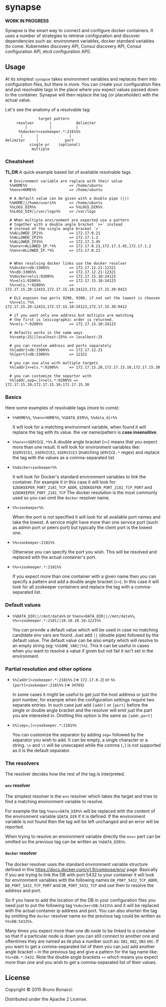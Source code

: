 # synapse

**WORK IN PROGRESS**

Synapse is the smart way to connect and configure docker containers.
It uses a number of strategies to retrieve configuration and discover
dependencies such as: environment variables, docker standard variables
(to come: Kubernetes discovery API, Consul discovery API, Consul
configuration API, etcd configuration API).


## Usage

At its simplest `synapse` takes environment variables and replaces them
into configuration files, but there is more.
You can create your configuration files and put resolvable tags in
the place where you expect values passed down to the container.
Synapse will then replace the tag (or placeholder) with the actual value.

Let's see the anatomy of a resolvable tag:

```
               target pattern
     resolver       |           delimiter
         |          |           |
      %%docker>>zookeeper.*:2181%%
       |      |              |
delimiter     |            port
           single or    (optional)
            multiple

```

### Cheatsheet

**TL;DR** A quick example based list of available resolvable tags.

```
  # Environment variable are replace with their value
  %%HOME%%                   => /home/ubuntu
  %%env>HOME%%               => /home/ubuntu

  # A default value can be given with a double pipe (||)
  %%HOME||/home/user1%%      => /home/ubuntu
  %%LOGS_DIR%%               => %%LOGS_DIR%%
  %%LOGS_DIR||/var/logs%%    => /var/logs

  # When multiple environment are expected use a pattern
  # together with a double angle bracket `>>` instead
  # instead of the single angle bracket `>`
  %%ALLOWED_IP1%%            => 172.17.0.21
  %%ALLOWED_IP2%%            => 172.17.1.2
  %%ALLOWED_IP3%%            => 172.17.3.45
  %%env>>ALLOWED_IP.*%%      => 172.17.0.21,172.17.3.45,172.17.1.2
  %%env>ALLOWED_IP.*%%       => 172.17.0.21


  # When resolving docker links use the docker resolver
  %%docker>db:3306%%         => 172.17.12.21:12321
  %%>db:3306%%               => 172.17.12.21:12321
  %%docker>els1:9200%%       => 172.17.15.10:24123
  %%>els1:9200%%             => 172.17.15.10:24123
  %%>>els.*:9200%%           => 172.17.15.20:12433,172.17.15.10:24123,172.17.15.30:9413

  # ELS exposes two ports 9200, 9300, if not set the lowest is choosen
  %%>>els.*%%                => 172.17.15.20:12433,172.17.15.10:24123,172.17.15.30:9413

  # if you want only one address but multiple are matching
  # the first is lexicographic order is returned.
  %%>els.*:9200%%            => 172.17.15.10:24123

  # defaults works in the same ways
  %%>smtp:25||localhost:25%% => localhost:25

  # you can resolve address and ports separately
  %%[addr]>db:3306%%         => 172.17.12.21
  %%[port]>db:3306%%         => 12321

  # you can use also with multiple targets
  %%[addr]>>els.*:9200%%     => 172.17.15.20,172.17.15.10,172.17.15.30

  # you can customize the separtor with
  %%[addr,sep=;]>>els.*:9200%% => 172.17.15.20;172.17.15.10;172.17.15.30
```

### Basics

Here some examples of resolvable tags (more to come):


* `%%HOME%%`, `%%env>HOME%%`, `%%DATA_DIR%%`, `%%data_dir%%`

  It will look for a matching environment variable,
  when found it will replace the tag with its value.
  the var name/pattern is **case insensitive**.

* `%%env>>SERVICE.*%%`
  A double angle bracket (`>>`) means that you expect more
  than one result. It will look for environment variables
  like: `$SERVICE1`, `$SERVICE2`, `$SERVICE3` (matching
  `SERVICE.*` regex) and replace the tag with the values
  as a comma-separated list.

* `%%docker>zookeeper%%`

  It will look for Docker's standard environment variables
  to link the container. For example it in this case it will
  look for: `$ZOOKEEPER_PORT_2181_TCP_ADDR`,
  `$ZOOKEEPER_PORT_2181_TCP_PORT` and `$ZOOKEEPER_PORT_2181_TCP`
  The docker resolution is the most commonly used so you can
  omit the `docker` resolver name.

* `%%>zookeeper%%`

  When the port is not specified it will look for all available
  port names and take the lowest. A service might have more
  than one service port (such as admin port or peers port)
  but typically the client port is the lowest one.

* `%%>zookeeper:2181%%`

  Otherwise you can specify the port you wish. This will be
  resolved and replaced with the actual container's port.

* `%%>>zookeeper.*:2181%%`

  If you expect more than one container with a given name
  then you can specify a pattern and add a double angle
  bracket (`>>`). In this case it will look for all zookeeper
  containers and replace the tag with a comma-separated list.


### Default values

* `%%DATA_DIR||//mnt/data%%`  or  `%%env>DATA_DIR||//mnt/data%%`, `%%>>zookeeper.*:2181||10.10.10.10:1221%%`

  You can provide a default value which will be used in case
  no matching candidate env vars are found. Just add `||`
  (double pipe) followed by the default value. The default
  value can be also empty which will resolve to an empty
  string (eg: `%%SOME_VAR||%%`). This it can be useful
  in cases when you want to resolve a value if given
  but not fail it isn't set in the environment.


### Partial resolution and other options

* `%%[addr]>zookeeper.*:2181%%` (=> `172.17.0.2`) or `%%[port]>zookeeper:2181%%` (=> `34765`)

  In some cases it might be useful to get just the host address or
  just the port number, for example when the configuration settings
  require two separate entries. In such case just add `[addr]` or
  `[port]` before the single or double angle bracket and the
  resolver will emit just the part you are interested in.
  Omitting this option is the same as `[addr,port]`

* `%%[sep=;]>>zookeeper.*:2181%%`

  You can customize the separator by adding `sep=` followed by the
  separator you wish to add. It can be empty, a single character or a
  string. `\n` and `\t` will be unescaped while the comma (`,`)
  is not supported as it is the default separator.


### The resolvers

The resolver decides how the rest of the tag is interpreted.

#### `env` resolver

The simplest resolver is the `env` resolver which takes the target and
tries to find a matching environment variable to resolve.

For example the tag `%%env>DATA_DIR%%` will be replaced with the
content of the environment variable `$DATA_DIR` if it is defined. If
the environment variable is not found then the tag will be left
unchanged and an error will be reported.

When trying to resolve an environment variable directly the `env>`
part can be omitted so the previous tag can be written as
`%%DATA_DIR%%`.


#### `docker` resolver

The docker resolver uses the standard environment variable structure
defined in this https://docs.docker.com/v1.9/compose/env/ page.
Basically if you are trying to link the DB with port 5432
to your container it will look for environment variables with
the following names `DB_PORT_5432_TCP_ADDR`, `DB_PORT_5432_TCP_PORT`
and `DB_PORT_5432_TCP` and use then to resolve the address and port.

So if you have to add the location of the DB in your configuration
files you need just to put the following tag `%%docker>DB:5432%%`
and it will be replaced with the actual container ip address and port.
You can also shorten the tag by omitting the `docker` resolver name
so the previous tag could be written as `%%>DB:5432%%`.

Many times you expect more than one db node to be linked to a container
so that if a particular node is down you can still connect to another one
and oftentimes they are named as `DB` plus a number such as: `DB1`, `DB2`,
`DB3` etc. If you want to get a comma-separated list of them you can
just add another angle bracket `>` in the previous tag and give a pattern
for the tag name like: `%%>>DB.*:5432`. Note the double angle brackets `>>`
which means you expect more than one and you wish to get a comma-separated
list of their values.


## License

Copyright © 2015 Bruno Bonacci

Distributed under the Apache 2 License.
